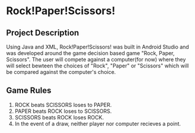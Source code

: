 # Rock!Paper!Scissors!

## Project Description 

Using Java and XML, Rock!Paper!Scissors! was built in Android Studio and was developed around the game decision based game "Rock, Paper, Scissors".
The user will compete against a computer(for now) where they will select bewteen the choices of "Rock", "Paper" or "Scissors" which will be compared against the computer's choice.

## Game Rules

1. ROCK beats SCISSORS loses to PAPER.
1. PAPER beats ROCK loses to SCISSORS.
1. SCISSORS beats ROCK loses ROCK.
1. In the event of a draw, neither player nor computer recieves a point.




